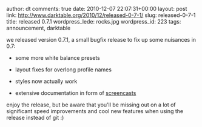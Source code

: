 author: dt
comments: true
date: 2010-12-07 22:07:31+00:00
layout: post
link: http://www.darktable.org/2010/12/released-0-7-1/
slug: released-0-7-1
title: released 0.7.1
wordpress_lede: rocks.jpg
wordpress_id: 223
tags: announcement, darktable

we released version 0.7.1, a small bugfix release to fix up some nuisances in 0.7:



	
  * some more white balance presets

	
  * layout fixes for overlong profile names

	
  * styles now actually work

	
  * extensive documentation in form of [screencasts](http://blog.pcode.nl/2010/12/06/darktable-0-7-screencast-library/)


enjoy the release, but be aware that you'll be missing out on a lot of significant speed improvements and cool new features when using the release instead of git :)
